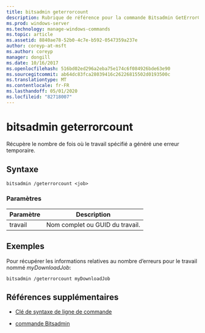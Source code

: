 ```yaml
---
title: bitsadmin geterrorcount
description: Rubrique de référence pour la commande Bitsadmin GetErrorCount, qui récupère le nombre de fois où le travail spécifié a généré une erreur temporaire.
ms.prod: windows-server
ms.technology: manage-windows-commands
ms.topic: article
ms.assetid: 8840ae78-52b0-4c7e-b592-0547359a237e
author: coreyp-at-msft
ms.author: coreyp
manager: dongill
ms.date: 10/16/2017
ms.openlocfilehash: 516bd02ed296a2eba75e174c6f084926bde63e90
ms.sourcegitcommit: ab64dc83fca28039416c26226815502d0193500c
ms.translationtype: MT
ms.contentlocale: fr-FR
ms.lasthandoff: 05/01/2020
ms.locfileid: "82718007"
---
```

# <a name="bitsadmin-geterrorcount"></a>bitsadmin geterrorcount

Récupère le nombre de fois où le travail spécifié a généré une erreur temporaire.

## <a name="syntax"></a>Syntaxe

```
bitsadmin /geterrorcount <job>
```

### <a name="parameters"></a>Paramètres

| Paramètre | Description |
| -------------- | -------------- |
| travail | Nom complet ou GUID du travail. |

## <a name="examples"></a>Exemples

Pour récupérer les informations relatives au nombre d’erreurs pour le travail nommé *myDownloadJob*:

```
bitsadmin /geterrorcount myDownloadJob
```

## <a name="additional-references"></a>Références supplémentaires

- [Clé de syntaxe de ligne de commande](command-line-syntax-key.md)

- [commande Bitsadmin](bitsadmin.md)
